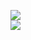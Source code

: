 [![](https://img.shields.io/badge/Made%20With-Github%20Spray-lightgrey.svg?style=for-the-badge&logo=github)](https://github.com/Annihil/github-spray#2909)  
[![](https://i.imgur.com/2DrTn0Z.gif)](https://github.com/Annihil/github-spray)
